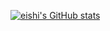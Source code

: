 [![eishi's GitHub stats](https://github-readme-stats.vercel.app/api?username=eishisaito&count_private=true&theme=radical)](https://github.com/anuraghazra/github-readme-stats)
